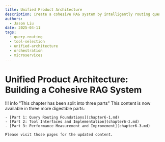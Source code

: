 ```yaml
---
title: Unified Product Architecture
description: Create a cohesive RAG system by intelligently routing queries to specialized components while maintaining a seamless user experience
authors:
  - Jason Liu
date: 2025-04-11
tags:
  - query-routing
  - tool-selection
  - unified-architecture
  - orchestration
  - microservices
---
```


# Unified Product Architecture: Building a Cohesive RAG System

!!! info "This chapter has been split into three parts"
This content is now available in three more digestible parts:

```
- [Part 1: Query Routing Foundations](chapter6-1.md)
- [Part 2: Tool Interfaces and Implementation](chapter6-2.md)
- [Part 3: Performance Measurement and Improvement](chapter6-3.md)

Please visit those pages for the updated content.
```
